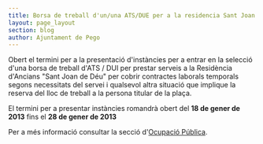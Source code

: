 ```yaml
---
title: Borsa de treball d'un/una ATS/DUE per a la residencia Sant Joan de Déu
layout: page_layout
section: blog
author: Ajuntament de Pego
---
```

Obert el termini per a la presentació d'instàncies per a entrar en la selecció d'una borsa de treball d'ATS / DUI per prestar serveis a la Residència d'Ancians "Sant Joan de Déu" per cobrir contractes laborals temporals segons necessitats del servei i qualsevol altra situació que implique la reserva del lloc de treball a la persona titular de la plaça.

El termini per a presentar instàncies romandrà obert del **18 de gener de 2013** fins el **28 de gener de 2013**

Per a més informació consultar la secció d'[Ocupació Pública](/serveis/ocupacio-publica.html).